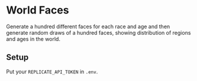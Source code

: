 # World Faces

Generate a hundred different faces for each race and age and then generate random draws of a hundred faces, showing distribution of regions and ages in the world.

## Setup

Put your `REPLICATE_API_TOKEN` in `.env`.
